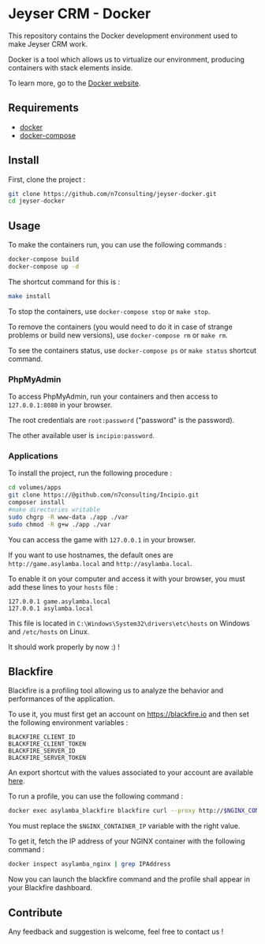 Jeyser CRM - Docker
==============

This repository contains the Docker development environment used to make Jeyser CRM work.

Docker is a tool which allows us to virtualize our environment, producing containers with stack elements inside.

To learn more, go to the [Docker website](https://www.docker.com/).

## Requirements

- [docker](https://docs.docker.com/engine/installation/)
- [docker-compose](https://docs.docker.com/compose/install/)

## Install

First, clone the project :

```sh
git clone https://github.com/n7consulting/jeyser-docker.git
cd jeyser-docker
```

## Usage

To make the containers run, you can use the following commands :

```sh
docker-compose build
docker-compose up -d
```

The shortcut command for this is :

```sh
make install
```

To stop the containers, use ```docker-compose stop``` or ```make stop```.

To remove the containers (you would need to do it in case of strange problems or build new versions), use ```docker-compose rm``` or ```make rm```.

To see the containers status, use ```docker-compose ps``` or ```make status``` shortcut command.

### PhpMyAdmin

To access PhpMyAdmin, run your containers and then access to ```127.0.0.1:8080``` in your browser.

The root credentials are ```root:password``` ("password" is the password).

The other available user is ```incipio:password```.


### Applications

To install the project, run the following procedure :

```sh
cd volumes/apps
git clone https://@github.com/n7consulting/Incipio.git
composer install
#make directories writable
sudo chgrp -R www-data ./app ./var
sudo chmod -R g+w ./app ./var
```

You can access the game with ```127.0.0.1``` in your browser.

If you want to use hostnames, the default ones are ```http://game.asylamba.local``` and ```http://asylamba.local```.

To enable it on your computer and access it with your browser, you must add these lines to your ```hosts``` file :

```
127.0.0.1 game.asylamba.local
127.0.0.1 asylamba.local
```

This file is located in ```C:\Windows\System32\drivers\etc\hosts``` on Windows and ```/etc/hosts``` on Linux.

It should work properly by now :) !

## Blackfire

Blackfire is a profiling tool allowing us to analyze the behavior and performances of the application.

To use it, you must first get an account on https://blackfire.io and then set the following environment variables :

```
BLACKFIRE_CLIENT_ID
BLACKFIRE_CLIENT_TOKEN
BLACKFIRE_SERVER_ID
BLACKFIRE_SERVER_TOKEN
```

An export shortcut with the values associated to your account are available [here](https://blackfire.io/docs/integrations/docker).

To run a profile, you can use the following command :

```sh
docker exec asylamba_blackfire blackfire curl --proxy http://$NGINX_CONTAINER_IP:80 http://game.asylamba.local/
```

You must replace the ``$NGINX_CONTAINER_IP`` variable with the right value.

To get it, fetch the IP address of your NGINX container with the following command :

```sh
docker inspect asylamba_nginx | grep IPAddress
```

Now you can launch the blackfire command and the profile shall appear in your Blackfire dashboard.

## Contribute

Any feedback and suggestion is welcome, feel free to contact us !


